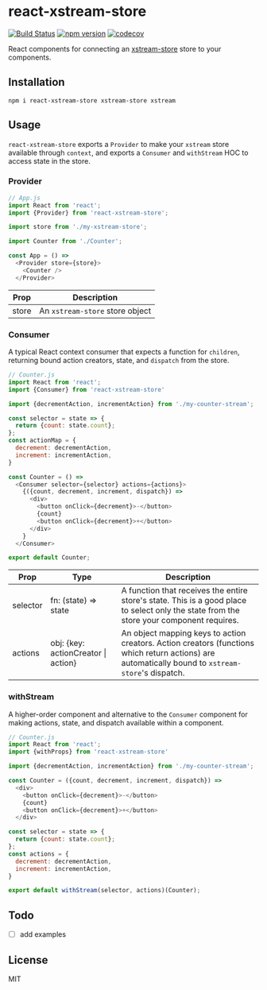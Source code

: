 # react-xstream-store

[![Build Status](https://travis-ci.org/fixate/react-xstream-store.svg?branch=master)](https://travis-ci.org/fixate/react-xstream-store)
[![npm version](https://badge.fury.io/js/react-xstream-store.svg)](https://badge.fury.io/js/react-xstream-store)
[![codecov](https://codecov.io/gh/fixate/react-xstream-store/branch/master/graph/badge.svg)](https://codecov.io/gh/fixate/react-xstream-store)

React components for connecting an [xstream-store](https://github.com/fixate/xstream-store) store to your components.

## Installation

```
npm i react-xstream-store xstream-store xstream
```

## Usage

`react-xstream-store` exports a `Provider` to make your `xstream` store
available through `context`, and exports a `Consumer` and `withStream` HOC to
access state in the store.

### Provider

```javascript
// App.js
import React from 'react';
import {Provider} from 'react-xstream-store';

import store from './my-xstream-store';

import Counter from './Counter';

const App = () =>
  <Provider store={store}>
    <Counter />
  </Provider>
```

| Prop  | Description                     |
|-------|---------------------------------|
| store | An `xstream-store` store object |

### Consumer

A typical React context consumer that expects a function for `children`,
returning bound action creators, state, and `dispatch` from the store.

```javascript
// Counter.js
import React from 'react';
import {Consumer} from 'react-xstream-store'

import {decrementAction, incrementAction} from './my-counter-stream';

const selector = state => {
  return {count: state.count};
};
const actionMap = {
  decrement: decrementAction,
  increment: incrementAction,
}

const Counter = () =>
  <Consumer selector={selector} actions={actions}>
    {({count, decrement, increment, dispatch}) =>
      <div>
        <button onClick={decrement}>-</button>
        {count}
        <button onClick={decrement}>+</button>
      </div>
    }
  </Consumer>

export default Counter;
```

| Prop     | Type                               | Description                                                                                                                                         |
|----------|------------------------------------|-----------------------------------------------------------------------------------------------------------------------------------------------------|
| selector | fn: (state) => state               | A function that receives the entire store's state.  This is a good place to select only the state from the store your component requires.           |
| actions  | obj: {key: actionCreator \| action} | An object mapping keys to action creators.  Action creators (functions which return actions) are automatically bound to `xstream-store`'s dispatch. |

### withStream

A higher-order component and alternative to the `Consumer` component for making
actions, state, and dispatch available within a component.

```javascript
// Counter.js
import React from 'react';
import {withProps} from 'react-xstream-store'

import {decrementAction, incrementAction} from './my-counter-stream';

const Counter = ({count, decrement, increment, dispatch}) =>
  <div>
    <button onClick={decrement}>-</button>
    {count}
    <button onClick={decrement}>+</button>
  </div>

const selector = state => {
  return {count: state.count};
};
const actions = {
  decrement: decrementAction,
  increment: incrementAction,
}

export default withStream(selector, actions)(Counter);
```

## Todo

- [ ] add examples

## License

MIT
